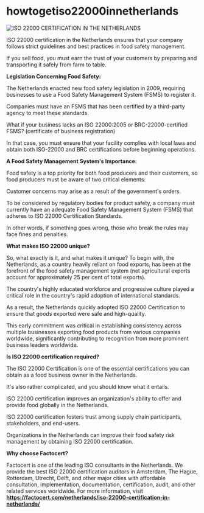 # howtogetiso22000innetherlands

![ISO 22000 CERTIFICATION IN THE NETHERLANDS](https://user-images.githubusercontent.com/89084770/157658611-cc2cb2c5-ee58-4ca1-9f81-e57b19b5ada4.png)

ISO 22000 certification in the Netherlands ensures that your company follows strict guidelines and best practices in food safety management.

If you sell food, you must earn the trust of your customers by preparing and transporting it safely from farm to table.

**Legislation Concerning Food Safety:**

The Netherlands enacted new food safety legislation in 2009, requiring businesses to use a Food Safety Management System (FSMS) to register it.

 Companies must have an FSMS that has been certified by a third-party agency to meet these standards.
 
What if your business lacks an ISO 22000:2005 or BRC-22000-certified FSMS? (certificate of business registration)

In that case, you must ensure that your facility complies with local laws and obtain both ISO-22000 and BRC certifications before beginning operations.

**A Food Safety Management System's Importance:**

Food safety is a top priority for both food producers and their customers, so food producers must be aware of two critical elements:

Customer concerns may arise as a result of the government's orders.

To be considered by regulatory bodies for product safety, a company must currently have an adequate Food Safety Management System (FSMS) that adheres to ISO 22000 Certification Standards. 

In other words, if something goes wrong, those who break the rules may face fines and penalties.

**What makes ISO 22000 unique?**

So, what exactly is it, and what makes it unique? To begin with, the Netherlands, as a country heavily reliant on food exports, has been at the forefront of the food safety management system (net agricultural exports account for approximately 25 per cent of total exports).

The country's highly educated workforce and progressive culture played a critical role in the country's rapid adoption of international standards.

As a result, the Netherlands quickly adopted ISO 22000 Certification to ensure that goods exported were safe and high-quality.

This early commitment was critical in establishing consistency across multiple businesses exporting food products from various companies worldwide, significantly contributing to recognition from more prominent business leaders worldwide.

**Is ISO 22000 certification required?**

The ISO 22000 Certification is one of the essential certifications you can obtain as a food business owner in the Netherlands.

It's also rather complicated, and you should know what it entails.

ISO 22000 certification improves an organization's ability to offer and provide food globally in the Netherlands.

ISO 22000 certification fosters trust among supply chain participants, stakeholders, and end-users.

Organizations in the Netherlands can improve their food safety risk management by obtaining ISO 22000 certification.

**Why choose Factocert?**

Factocert is one of the leading ISO consultants in the Netherlands. We provide the best ISO 22000 certification auditors in Amsterdam, The Hague, Rotterdam, Utrecht, Delft, and other major cities with affordable consultation, implementation, documentation, certification, audit, and other related services worldwide. For more information, visit 
**<a href="url">https://factocert.com/netherlands/iso-22000-certification-in-netherlands/</a>**
